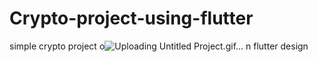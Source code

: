 # Crypto-project-using-flutter
simple crypto project o![Uploading Untitled Project.gif…]()
n flutter design

